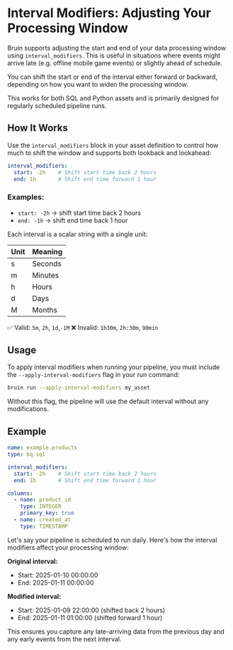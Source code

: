 # Interval Modifiers: Adjusting Your Processing Window

Bruin supports adjusting the start and end of your data processing window using `interval_modifiers`. This is useful in situations where events might arrive late (e.g. offline mobile game events) or slightly ahead of schedule.

You can shift the start or end of the interval either forward or backward, depending on how you want to widen the processing window.

This works for both SQL and Python assets and is primarily designed for regularly scheduled pipeline runs.

## How It Works

Use the `interval_modifiers` block in your asset definition to control how much to shift the window and supports both lookback and lookahead:

```yaml
interval_modifiers:
  start: -2h    # Shift start time back 2 hours
  end: 1h       # Shift end time forward 1 hour
```

### Examples:
- `start: -2h` → shift start time back 2 hours
- `end: -1h` →  shift end time back 1 hour

Each interval is a scalar string with a single unit:

| Unit | Meaning |
|------|---------|
| s    | Seconds |
| m    | Minutes |
| h    | Hours   |
| d    | Days    |
| M    | Months  |

✅ Valid: `5m`, `2h`, `1d`,`-1M`
❌ Invalid: `1h30m`, `2h:30m`, `90min`

## Usage

To apply interval modifiers when running your pipeline, you must include the `--apply-interval-modifiers` flag in your run command:

```bash
bruin run --apply-interval-modifiers my_asset 
```

Without this flag, the pipeline will use the default interval without any modifications.

## Example

```yaml
name: example.products
type: bq.sql

interval_modifiers:
  start: -2h    # Shift start time back 2 hours
  end: 1h       # Shift end time forward 1 hour

columns:
  - name: product_id
    type: INTEGER
    primary_key: true
  - name: created_at
    type: TIMESTAMP
```

Let's say your pipeline is scheduled to run daily. Here's how the interval modifiers affect your processing window:

**Original interval:**
- Start: 2025-01-10 00:00:00
- End: 2025-01-11 00:00:00

**Modified interval:**
- Start: 2025-01-09 22:00:00 (shifted back 2 hours)
- End: 2025-01-11 01:00:00 (shifted forward 1 hour)

This ensures you capture any late-arriving data from the previous day and any early events from the next interval.

